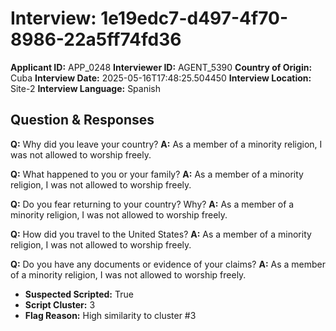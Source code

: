 # Interview: 1e19edc7-d497-4f70-8986-22a5ff74fd36
**Applicant ID:** APP_0248
**Interviewer ID:** AGENT_5390
**Country of Origin:** Cuba
**Interview Date:** 2025-05-16T17:48:25.504450
**Interview Location:** Site-2
**Interview Language:** Spanish

## Question & Responses

**Q:** Why did you leave your country?
**A:** As a member of a minority religion, I was not allowed to worship freely.

**Q:** What happened to you or your family?
**A:** As a member of a minority religion, I was not allowed to worship freely.

**Q:** Do you fear returning to your country? Why?
**A:** As a member of a minority religion, I was not allowed to worship freely.

**Q:** How did you travel to the United States?
**A:** As a member of a minority religion, I was not allowed to worship freely.

**Q:** Do you have any documents or evidence of your claims?
**A:** As a member of a minority religion, I was not allowed to worship freely.

- **Suspected Scripted:** True
- **Script Cluster:** 3
- **Flag Reason:** High similarity to cluster #3